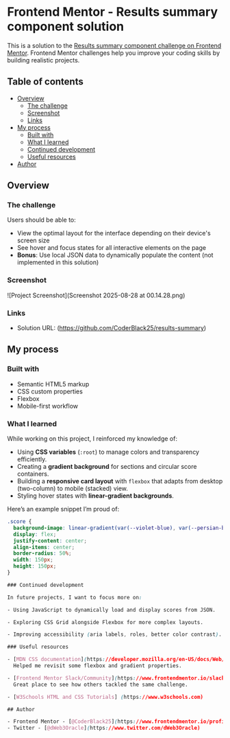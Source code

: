 # Frontend Mentor - Results summary component solution

This is a solution to the [Results summary component challenge on Frontend Mentor](https://www.frontendmentor.io/challenges/results-summary-component-CE_K6s0maV). Frontend Mentor challenges help you improve your coding skills by building realistic projects.

## Table of contents

- [Overview](#overview)
  - [The challenge](#the-challenge)
  - [Screenshot](#screenshot)
  - [Links](#links)
- [My process](#my-process)
  - [Built with](#built-with)
  - [What I learned](#what-i-learned)
  - [Continued development](#continued-development)
  - [Useful resources](#useful-resources)
- [Author](#author)

## Overview

### The challenge

Users should be able to:

- View the optimal layout for the interface depending on their device's screen size
- See hover and focus states for all interactive elements on the page
- **Bonus**: Use local JSON data to dynamically populate the content (not implemented in this solution)

### Screenshot

![Project Screenshot](Screenshot 2025-08-28 at 00.14.28.png)

### Links

- Solution URL: (https://github.com/CoderBlack25/results-summary)

## My process

### Built with

- Semantic HTML5 markup
- CSS custom properties
- Flexbox
- Mobile-first workflow

### What I learned

While working on this project, I reinforced my knowledge of:

- Using **CSS variables** (`:root`) to manage colors and transparency efficiently.
- Creating a **gradient background** for sections and circular score containers.
- Building a **responsive card layout** with `flexbox` that adapts from desktop (two-column) to mobile (stacked) view.
- Styling hover states with **linear-gradient backgrounds**.

Here’s an example snippet I’m proud of:

```css
.score {
  background-image: linear-gradient(var(--violet-blue), var(--persian-blue));
  display: flex;
  justify-content: center;
  align-items: center;
  border-radius: 50%;
  width: 150px;
  height: 150px;
}

### Continued development

In future projects, I want to focus more on:

- Using JavaScript to dynamically load and display scores from JSON.

- Exploring CSS Grid alongside Flexbox for more complex layouts.

- Improving accessibility (aria labels, roles, better color contrast).

### Useful resources

- [MDN CSS documentation](https://developer.mozilla.org/en-US/docs/Web/CSS)
  Helped me revisit some flexbox and gradient properties.

- [Frontend Mentor Slack/Community](https://www.frontendmentor.io/slack)
  Great place to see how others tackled the same challenge.

- [W3Schools HTML and CSS Tutorials] (https://www.w3schools.com)

## Author

- Frontend Mentor - [@CoderBlack25](https://www.frontendmentor.io/profile/CoderBlack25)
- Twitter - [@dWeb3Oracle](https://www.twitter.com/dWeb3Oracle)
```
